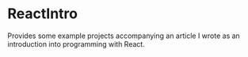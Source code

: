# ReactIntro

Provides some example projects accompanying an article I wrote as an introduction into programming with React.
